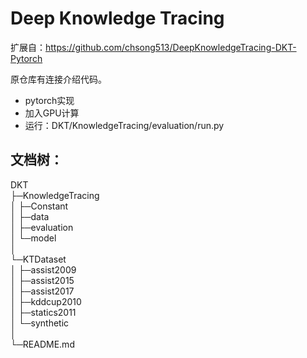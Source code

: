 

# Deep Knowledge Tracing

扩展自：https://github.com/chsong513/DeepKnowledgeTracing-DKT-Pytorch

原仓库有连接介绍代码。



* pytorch实现
* 加入GPU计算
* 运行：DKT/KnowledgeTracing/evaluation/run.py





## 文档树：

DKT  
├─KnowledgeTracing  
│  ├─Constant  
│  ├─data   
│  ├─evaluation  
│  └─model  
│        
└─KTDataset  
│    ├─assist2009  
│    ├─assist2015  
│    ├─assist2017  
│    ├─kddcup2010  
│    ├─statics2011  
│    └─synthetic    
│   
└─README.md


